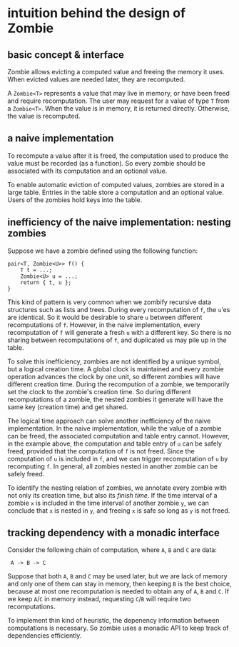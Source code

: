 # intuition behind the design of Zombie

## basic concept & interface
Zombie allows evicting a computed value and freeing the memory it uses.
When evicted values are needed later, they are recomputed.

A `Zombie<T>` represents a value that may live in memory,
or have been freed and require recomputation.
The user may request for a value of type `T` from a `Zombie<T>`.
When the value is in memory, it is returned directly.
Otherwise, the value is recomputed.


## a naive implementation
To recompute a value after it is freed,
the computation used to produce the value must be recorded (as a function).
So every zombie should be associated with its computation and an optional value.

To enable automatic eviction of computed values,
zombies are stored in a large table.
Entries in the table store a computation and an optional value.
Users of the zombies hold keys into the table.


## inefficiency of the naive implementation: nesting zombies
Suppose we have a zombie defined using the following function:

    pair<T, Zombie<U>> f() {
        T t = ...;
        Zombie<U> u = ...;
        return { t, u };
    }

This kind of pattern is very common when we zombify recursive data structures such as lists and trees.
During every recomputation of `f`, the `u`'es are identical.
So it would be desirable to share `u` between different recomputations of `f`.
However, in the naive implementation, every recomputation of `f` will generate a fresh `u` with a different key.
So there is no sharing between recomputations of `f`, and duplicated `u`s may pile up in the table.

To solve this inefficiency, zombies are not identified by a unique symbol, but a logical creation time.
A global clock is maintained and every zombie operation advances the clock by one unit,
so different zombies will have different creation time.
During the recompution of a zombie, we temporarily set the clock to the zombie's creation time.
So during different recomputations of a zombie, the nested zombies it generate will have the same key (creation time) and get shared.

The logical time approach can solve another inefficiency of the naive implementation.
In the naive implementation, while the value of a zombie can be freed, the associated computation and table entry cannot.
However, in the example above, the computation and table entry of `u` can be safely freed,
provided that the computation of `f` is not freed.
Since the computation of `u` is included in `f`,
and we can trigger recomputation of `u` by recomputing `f`.
In general, all zombies nested in another zombie can be safely freed.

To identify the nesting relation of zombies,
we annotate every zombie with not only its creation time, but also its *finish time*.
If the time interval of a zombie `x` is included in the time interval of another zombie `y`,
we can conclude that `x` is nested in `y`,
and freeing `x` is safe so long as `y` is not freed.


## tracking dependency with a monadic interface
Consider the following chain of computation, where `A`, `B` and `C` are data:

     A -> B -> C

Suppose that both `A`, `B` and `C` may be used later,
but we are lack of memory and only one of them can stay in memory,
then keeping `B` is the best choice,
because at most one recomputation is needed to obtain any of `A`, `B` and `C`.
If we keep `A`/`C` in memory instead, requesting `C`/`B` will require two recomputations.

To implement thin kind of heuristic,
the depenency information between computations is necessary.
So zombie uses a monadic API to keep track of dependencies efficiently.
